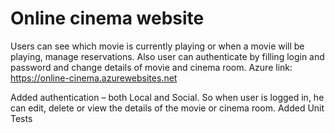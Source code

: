 # Online cinema website
Users can see which movie is currently playing or when a movie will be playing, manage reservations. Also user can authenticate by filling login and password and change details of movie and cinema room.
Azure link: https://online-cinema.azurewebsites.net

Added authentication – both Local and Social. So when user is logged in, he can edit, delete or view the details of the movie or cinema room.
Added Unit Tests
